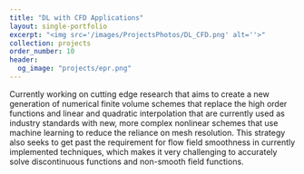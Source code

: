 ```yaml
---
title: "DL with CFD Applications"
layout: single-portfolio
excerpt: "<img src='/images/ProjectsPhotos/DL_CFD.png' alt=''>"
collection: projects
order_number: 10
header: 
  og_image: "projects/epr.png"
---
```


Currently working on cutting edge research that aims to create a new generation of numerical finite volume schemes that replace the high order functions and linear and quadratic interpolation that are currently used as industry standards with new, more complex nonlinear schemes that use machine learning to reduce the reliance on mesh resolution. This strategy also seeks to get past the requirement for flow field smoothness in currently implemented techniques, which makes it very challenging to accurately solve discontinuous functions and non-smooth field functions.